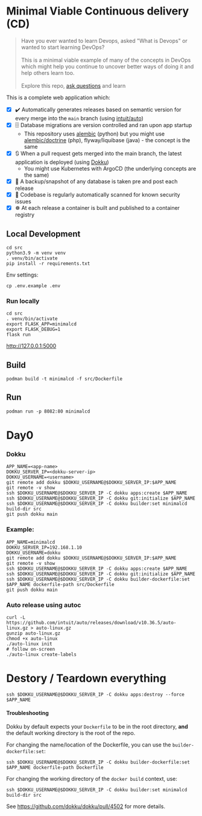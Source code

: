 # Minimal Viable Continuous delivery (CD)

> Have you ever wanted to learn Devops, asked "What is Devops" or wanted to start learning DevOps?<br /><br />
This is a minimal viable example of many of the concepts in DevOps which might help you continue to uncover better ways of doing it and help others learn too. <br /><br />Explore this repo, [ask questions](https://github.com/KarmaComputing/minimalcd/discussions/20) and learn

This is a complete web application which:

- [x] ✔️ Automatically generates releases based on semantic version for every merge into the `main` branch (using [intuit/auto](https://github.com/intuit/auto))
- [x] 🗄️ Database migrations are version controlled and ran upon app startup
    - This repository uses [alembic](https://alembic.sqlalchemy.org/en/latest/) (python) but you might use [alembic/doctrine](https://github.com/doctrine/migrations) (php), flyway/liquibase (java) - the concept is the same
- [x] 🔃 When a pull request gets merged into the main branch, the latest application is deployed (using [Dokku](https://dokku.com/))
    - You might use Kubernetes with ArgoCD (the underlying concepts are the same)
- [x] 💾 A backup/snapshot of any database is taken pre and post each release
- [x] 🚨 Codebase is regularly automatically scanned for known security issues
- [x] ☸️ At each release a container is built and published to a container registry

## Local Development

```
cd src
python3.9 -m venv venv
. venv/bin/activate
pip install -r requirements.txt
 ```

Env settings:
```
cp .env.example .env
```

### Run locally
```
cd src
. venv/bin/activate
export FLASK_APP=minimalcd
export FLASK_DEBUG=1
flask run
```
http://127.0.0.1:5000

## Build
```
podman build -t minimalcd -f src/Dockerfile
```

## Run
```
podman run -p 8082:80 minimalcd
```

# Day0

### Dokku

```
APP_NAME=<app-name>
DOKKU_SERVER_IP=<dokku-server-ip>
DOKKU_USERNAME=<username>
git remote add dokku $DOKKU_USERNAME@$DOKKU_SERVER_IP:$APP_NAME
git remote -v show
ssh $DOKKU_USERNAME@$DOKKU_SERVER_IP -C dokku apps:create $APP_NAME
ssh $DOKKU_USERNAME@$DOKKU_SERVER_IP -C dokku git:initialize $APP_NAME
ssh $DOKKU_USERNAME@$DOKKU_SERVER_IP -C dokku builder:set minimalcd build-dir src
git push dokku main
```

### Example:
```
APP_NAME=minimalcd
DOKKU_SERVER_IP=192.168.1.10
DOKKU_USERNAME=dokku
git remote add dokku $DOKKU_USERNAME@$DOKKU_SERVER_IP:$APP_NAME
git remote -v show
ssh $DOKKU_USERNAME@$DOKKU_SERVER_IP -C dokku apps:create $APP_NAME
ssh $DOKKU_USERNAME@$DOKKU_SERVER_IP -C dokku git:initialize $APP_NAME
ssh $DOKKU_USERNAME@$DOKKU_SERVER_IP -C dokku builder-dockerfile:set $APP_NAME dockerfile-path src/Dockerfile
git push dokku main
```

### Auto release using autoc

```
curl -L https://github.com/intuit/auto/releases/download/v10.36.5/auto-linux.gz > auto-linux.gz
gunzip auto-linux.gz
chmod +x auto-linux
./auto-linux init
# follow on-screen
./auto-linux create-labels
```

# Destory / Teardown everything

```
ssh $DOKKU_USERNAME@$DOKKU_SERVER_IP -C dokku apps:destroy --force $APP_NAME
```

#### Troubleshooting

Dokku by default expects your `Dockerfile` to be in the root directory, **and**
the default working directory is the root of the repo.

For changing the name/location of the Dockerfile, you can use the `builder-dockerfile:set`:
```
ssh $DOKKU_USERNAME@$DOKKU_SERVER_IP -C dokku builder-dockerfile:set $APP_NAME dockerfile-path Dockerfile
```
For changing the working directory of the `docker build` context, use:
```
ssh $DOKKU_USERNAME@$DOKKU_SERVER_IP -C dokku builder:set minimalcd build-dir src
```
See https://github.com/dokku/dokku/pull/4502 for more details.
